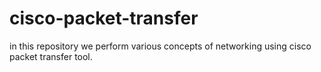 # cisco-packet-transfer
in this repository we perform various concepts of networking using cisco packet transfer tool.
